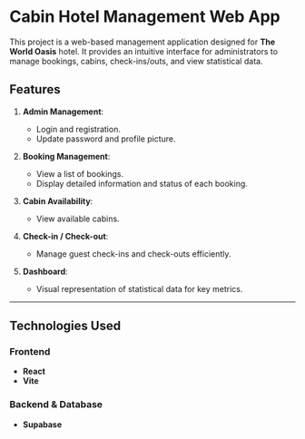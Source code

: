 # Cabin Hotel Management Web App

This project is a web-based management application designed for **The World Oasis** hotel. It provides an intuitive interface for administrators to manage bookings, cabins, check-ins/outs, and view statistical data.

## Features

1. **Admin Management**:

   - Login and registration.
   - Update password and profile picture.

2. **Booking Management**:

   - View a list of bookings.
   - Display detailed information and status of each booking.

3. **Cabin Availability**:

   - View available cabins.

4. **Check-in / Check-out**:

   - Manage guest check-ins and check-outs efficiently.

5. **Dashboard**:
   - Visual representation of statistical data for key metrics.

---

## Technologies Used

### Frontend

- **React**
- **Vite**

### Backend & Database

- **Supabase**
